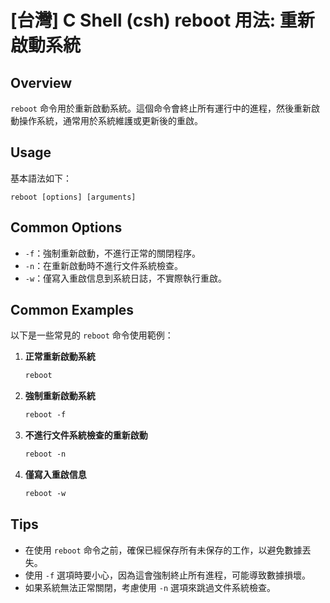 # [台灣] C Shell (csh) reboot 用法: 重新啟動系統

## Overview
`reboot` 命令用於重新啟動系統。這個命令會終止所有運行中的進程，然後重新啟動操作系統，通常用於系統維護或更新後的重啟。

## Usage
基本語法如下：
```
reboot [options] [arguments]
```

## Common Options
- `-f`：強制重新啟動，不進行正常的關閉程序。
- `-n`：在重新啟動時不進行文件系統檢查。
- `-w`：僅寫入重啟信息到系統日誌，不實際執行重啟。

## Common Examples
以下是一些常見的 `reboot` 命令使用範例：

1. **正常重新啟動系統**
   ```csh
   reboot
   ```

2. **強制重新啟動系統**
   ```csh
   reboot -f
   ```

3. **不進行文件系統檢查的重新啟動**
   ```csh
   reboot -n
   ```

4. **僅寫入重啟信息**
   ```csh
   reboot -w
   ```

## Tips
- 在使用 `reboot` 命令之前，確保已經保存所有未保存的工作，以避免數據丟失。
- 使用 `-f` 選項時要小心，因為這會強制終止所有進程，可能導致數據損壞。
- 如果系統無法正常關閉，考慮使用 `-n` 選項來跳過文件系統檢查。